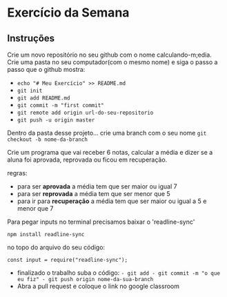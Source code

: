 # Exercício da Semana

## Instruções
Crie um novo repositório no seu github com o nome calculando-m;edia.
Crie uma pasta no seu computador(com o mesmo nome) e siga
o passo a passo que o github mostra:

* `echo "# Meu Exercício" >> README.md`
* `git init`
* `git add README.md`
* `git commit -m "first commit"`
* `git remote add origin url-do-seu-repositorio`
* `git push -u origin master`

Dentro da pasta desse projeto...
crie uma branch com o seu nome `git checkout -b nome-da-branch`

Crie um programa que vai receber 6 notas,
calcular a média e dizer
se a aluna foi aprovada, reprovada ou ficou em recuperação.


regras:
* para ser __aprovada__ a média tem que ser maior ou igual 7
* para ser __reprovada__ a média tem que ser menor que 5
* para ir para __recuperação__ a média tem que ser maior ou igual a 5 e menor que 7

Para pegar inputs no terminal precisamos baixar o
'readline-sync'

````
npm install readline-sync
`````

no topo do arquivo do seu código:
````
const input = require("readline-sync");
````

- finalizado o trabalho suba o código:
      ```
       - git add
       - git commit -m "o que eu fiz"
       - git push origin nome-da-sua-branch
      ```
- Abra a pull request e coloque o link  no google classroom
